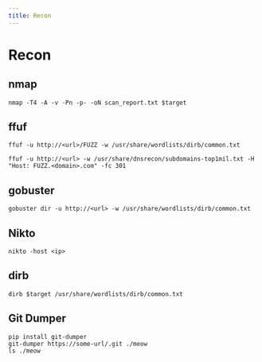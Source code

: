 ```yaml
---
title: Recon
---
```


# Recon

## nmap
```shell
nmap -T4 -A -v -Pn -p- -oN scan_report.txt $target
```

## ffuf
```shell
ffuf -u http://<url>/FUZZ -w /usr/share/wordlists/dirb/common.txt
```

```shell
ffuf -u http://<url> -w /usr/share/dnsrecon/subdomains-top1mil.txt -H "Host: FUZZ.<domain>.com" -fc 301
```

## gobuster
```shell
gobuster dir -u http://<url> -w /usr/share/wordlists/dirb/common.txt
```

## Nikto
```shell
nikto -host <ip>
```

## dirb
```shell
dirb $target /usr/share/wordlists/dirb/common.txt
```

## Git Dumper
```
pip install git-dumper
git-dumper https://some-url/.git ./meow
ls ./meow
```